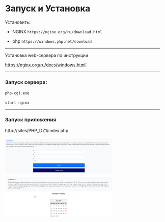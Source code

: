 # Запуск и Установка

Установить:

- NGINX  `https://nginx.org/ru/download.html`

- php `https://windows.php.net/download`

---

 Установка web-сервера по инструкции 

 https://nginx.org/ru/docs/windows.html`

 ---

### Запуск сервера:

`php-cgi.exe`

`start nginx`

---
### Запуск приложения

http://sites/PHP_DZ1/index.php

<img src="images/Screenshot_8.png" alt="Окно приложения" width="350">
<img src="images/Screenshot_9.png" alt="Окно приложения" width="350">